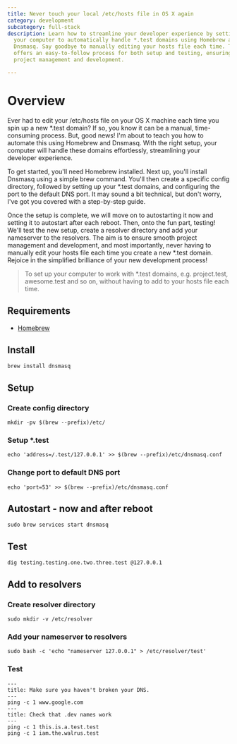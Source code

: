 ```yaml
---
title: Never touch your local /etc/hosts file in OS X again
category: development
subcategory: full-stack
description: Learn how to streamline your developer experience by setting up
  your computer to automatically handle *.test domains using Homebrew and
  Dnsmasq. Say goodbye to manually editing your hosts file each time. This guide
  offers an easy-to-follow process for both setup and testing, ensuring smoother
  project management and development.

---
```


# Overview

Ever had to edit your /etc/hosts file on your OS X machine each time you spin up a new *.test domain? If so, you know it can be a manual, time-consuming process. But, good news! I'm about to teach you how to automate this using Homebrew and Dnsmasq. With the right setup, your computer will handle these domains effortlessly, streamlining your developer experience.

To get started, you'll need Homebrew installed. Next up, you'll install Dnsmasq using a simple brew command. You'll then create a specific config directory, followed by setting up your *.test domains, and configuring the port to the default DNS port. It may sound a bit technical, but don't worry, I've got you covered with a step-by-step guide.

Once the setup is complete, we will move on to autostarting it now and setting it to autostart after each reboot. Then, onto the fun part, testing! We'll test the new setup, create a resolver directory and add your nameserver to the resolvers. The aim is to ensure smooth project management and development, and most importantly, never having to manually edit your hosts file each time you create a new *.test domain. Rejoice in the simplified brilliance of your new development process!


> To set up your computer to work with \*.test domains, e.g. project.test, awesome.test and so on, without having to add to your hosts file each time.

## Requirements

- [Homebrew](https://brew.sh/)

## Install

```
brew install dnsmasq
```

## Setup

### Create config directory

```
mkdir -pv $(brew --prefix)/etc/
```

### Setup \*.test

```
echo 'address=/.test/127.0.0.1' >> $(brew --prefix)/etc/dnsmasq.conf
```

### Change port to default DNS port

```
echo 'port=53' >> $(brew --prefix)/etc/dnsmasq.conf
```

## Autostart - now and after reboot

```
sudo brew services start dnsmasq
```

## Test

```
dig testing.testing.one.two.three.test @127.0.0.1
```

## Add to resolvers

### Create resolver directory

```
sudo mkdir -v /etc/resolver
```

### Add your nameserver to resolvers

```
sudo bash -c 'echo "nameserver 127.0.0.1" > /etc/resolver/test'
```

### Test

```
---
title: Make sure you haven't broken your DNS.
---
ping -c 1 www.google.com
---
title: Check that .dev names work
---
ping -c 1 this.is.a.test.test
ping -c 1 iam.the.walrus.test
```
